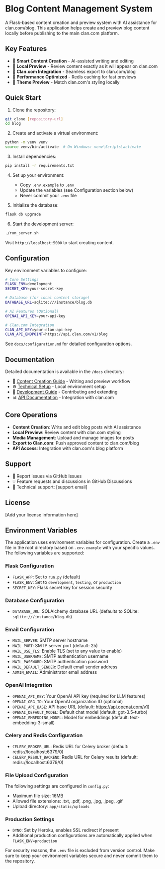 # Blog Content Management System

A Flask-based content creation and preview system with AI assistance for clan.com/blog. This application helps create and preview blog content locally before publishing to the main clan.com platform.

## Key Features

- 📝 **Smart Content Creation** - AI-assisted writing and editing
- 👀 **Local Preview** - Review content exactly as it will appear on clan.com
- 🔄 **Clan.com Integration** - Seamless export to clan.com/blog
- 🚀 **Performance Optimized** - Redis caching for fast previews
- 🎨 **Theme Preview** - Match clan.com's styling locally

## Quick Start

1. Clone the repository:
```bash
git clone [repository-url]
cd blog
```

2. Create and activate a virtual environment:
```bash
python -m venv venv
source venv/bin/activate  # On Windows: venv\Scripts\activate
```

3. Install dependencies:
```bash
pip install -r requirements.txt
```

4. Set up your environment:
   - Copy `.env.example` to `.env`
   - Update the variables (see Configuration section below)
   - Never commit your `.env` file

5. Initialize the database:
```bash
flask db upgrade
```

6. Start the development server:
```bash
./run_server.sh
```

Visit `http://localhost:5000` to start creating content.

## Configuration

Key environment variables to configure:

```bash
# Core Settings
FLASK_ENV=development
SECRET_KEY=your-secret-key

# Database (for local content storage)
DATABASE_URL=sqlite:///instance/blog.db

# AI Features (Optional)
OPENAI_API_KEY=your-api-key

# Clan.com Integration
CLAN_API_KEY=your-clan-api-key
CLAN_API_ENDPOINT=https://api.clan.com/v1/blog
```

See `docs/configuration.md` for detailed configuration options.

## Documentation

Detailed documentation is available in the `/docs` directory:

- 📖 [Content Creation Guide](docs/user_guide.md) - Writing and preview workflow
- ⚙️ [Technical Setup](docs/technical_setup.md) - Local environment setup
- 🔧 [Development Guide](docs/development.md) - Contributing and extending
- 📊 [API Documentation](docs/api.md) - Integration with clan.com

## Core Operations

- **Content Creation**: Write and edit blog posts with AI assistance
- **Local Preview**: Review content with clan.com styling
- **Media Management**: Upload and manage images for posts
- **Export to Clan.com**: Push approved content to clan.com/blog
- **API Access**: Integration with clan.com's blog platform

## Support

- 🐛 Report issues via GitHub Issues
- 💡 Feature requests and discussions in GitHub Discussions
- 📧 Technical support: [support email]

## License

[Add your license information here]

## Environment Variables

The application uses environment variables for configuration. Create a `.env` file in the root directory based on `.env.example` with your specific values. The following variables are supported:

### Flask Configuration
- `FLASK_APP`: Set to `run.py` (default)
- `FLASK_ENV`: Set to `development`, `testing`, or `production`
- `SECRET_KEY`: Flask secret key for session security

### Database Configuration
- `DATABASE_URL`: SQLAlchemy database URL (defaults to SQLite: `sqlite:///instance/blog.db`)

### Email Configuration
- `MAIL_SERVER`: SMTP server hostname
- `MAIL_PORT`: SMTP server port (default: 25)
- `MAIL_USE_TLS`: Enable TLS (set to any value to enable)
- `MAIL_USERNAME`: SMTP authentication username
- `MAIL_PASSWORD`: SMTP authentication password
- `MAIL_DEFAULT_SENDER`: Default email sender address
- `ADMIN_EMAIL`: Administrator email address

### OpenAI Integration
- `OPENAI_API_KEY`: Your OpenAI API key (required for LLM features)
- `OPENAI_ORG_ID`: Your OpenAI organization ID (optional)
- `OPENAI_API_BASE`: API base URL (default: https://api.openai.com/v1)
- `OPENAI_DEFAULT_MODEL`: Default chat model (default: gpt-3.5-turbo)
- `OPENAI_EMBEDDING_MODEL`: Model for embeddings (default: text-embedding-3-small)

### Celery and Redis Configuration
- `CELERY_BROKER_URL`: Redis URL for Celery broker (default: redis://localhost:6379/0)
- `CELERY_RESULT_BACKEND`: Redis URL for Celery results (default: redis://localhost:6379/0)

### File Upload Configuration
The following settings are configured in `config.py`:
- Maximum file size: 16MB
- Allowed file extensions: .txt, .pdf, .png, .jpg, .jpeg, .gif
- Upload directory: `app/static/uploads`

### Production Settings
- `DYNO`: Set by Heroku, enables SSL redirect if present
- Additional production configurations are automatically applied when `FLASK_ENV=production`

For security reasons, the `.env` file is excluded from version control. Make sure to keep your environment variables secure and never commit them to the repository. 